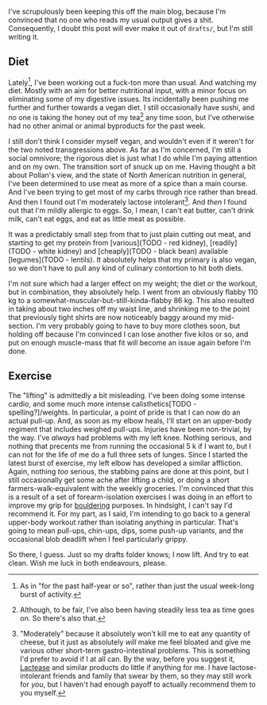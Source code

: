 I've scrupulously been keeping this off the main blog, because I'm convinced that no one who reads my usual output gives a shit. Consequently, I doubt this post will ever make it out of `drafts/`, but I'm still writing it.

## Diet

Lately[^as-in], I've been working out a fuck-ton more than usual. And watching my diet. Mostly with an aim for better nutritional input, with a minor focus on eliminating some of my digestive issues. Its incidentally been pushing me further and further towards a vegan diet. I still occasionally have sushi, and no one is taking the honey out of my tea[^although-to-be-fair] any time soon, but I've otherwise had no other animal or animal byproducts for the past week.

[^as-in]: As in "for the past half-year or so", rather than just the usual week-long burst of activity.
[^although-to-be-fair]: Although, to be fair, I've also been having steadily less tea as time goes on. So there's also that.

I still don't think I consider myself vegan, and wouldn't even if it weren't for the two noted transgressions above. As far as I'm concerned, I'm still a social omnivore; the rigorous diet is just what I do while I'm paying attention and on my own. The transition sort of snuck up on me. Having thought a bit about Pollan's view, and the state of North American nutrition in general, I've been determined to use meat as more of a spice than a main course. And I've been trying to get most of my carbs through rice rather than bread. And then I found out I'm moderately lactose intolerant[^moderately-because]. And _then_ I found out that I'm mildly allergic to eggs. So, I mean, I can't eat butter, can't drink milk, can't eat eggs, and eat as little meat as possible.

[^moderately-because]: "Moderately" because it absolutely won't kill me to eat any quantity of cheese, but it just as absolutely _will_ make me feel bloated and give me various other short-term gastro-intestinal problems. This is something I'd prefer to avoid if I at all can. By the way, before you suggest it, [Lactease](TODO) and similar products do little if anything for me. I have lactose-intolerant friends and family that swear by them, so they may still work for _you_, but I haven't had enough payoff to actually recommend them to you myself.

It was a predictably small step from that to just plain cutting out meat, and starting to get my protein from [various](TODO - red kidney), [readily](TODO - white kidney) and [cheaply](TODO - black bean) available [legumes](TODO - lentils). It absolutely helps that my primary is also vegan, so we don't have to pull any kind of culinary contortion to hit both diets.

I'm not sure which had a larger effect on my weight; the diet or the workout, but in combination, they absolutely help. I went from an obviously flabby 110 kg to a somewhat-muscular-but-still-kinda-flabby 86 kg. This also resulted in taking about two inches off my waist line, and shrinking me to the point that previously tight shirts are now noticeably baggy around my mid-section. I'm very probably going to have to buy more clothes soon, but holding off because I'm convinced I can lose another five kilos or so, and put on enough muscle-mass that fit will become an issue again before I'm done.

## Exercise

The "lifting" is admittedly a bit misleading. I've been doing some intense cardio, and some much more intense calisthetics[TODO - spelling?]/weights. In particular, a point of pride is that I can now do an actual pull-up. And, as soon as my elbow heals, I'll start on an upper-body regiment that includes weighed pull-ups. Injuries have been non-trivial, by the way. I've _always_ had problems with my left knee. Nothing serious, and nothing that precents me from running the occasional 5 k if I want to, but I can not for the life of me do a full three sets of lunges. Since I started the latest burst of exercise, my left elbow has developed a similar affliction. Again, nothing _too_ serious, the stabbing pains are done at this point, but I still occasionally get some ache after lifting a child, or doing a short farmers-walk-equivalent with the weekly groceries. I'm convinced that this is a result of a set of forearm-isolation exercises I was doing in an effort to improve my grip for [bouldering](TODO) purposes. In hindsight, I can't say I'd recommend it. For my part, as I said, I'm intending to go back to a general upper-body workout rather than isolating anything in particular. That's going to mean pull-ups, chin-ups, dips, some push-up variants, and the occasional blob deadlift when I feel particularly grippy.

So there, I guess. Just so my drafts folder knows; I now lift. And try to eat clean. Wish me luck in both endeavours, please.
